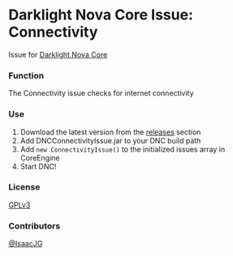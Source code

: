 Darklight Nova Core Issue: Connectivity
====================================

Issue for [Darklight Nova Core](https://github.com/darklight-studios/darklight-nova-core)

### Function
The Connectivity issue checks for internet connectivity

### Use

1. Download the latest version from the [releases](https://github.com/darklight-studios/ConnectivityIssue/releases/) section
2. Add DNCConnectivityIssue.jar to your DNC build path
3. Add `new ConnectivityIssue()` to the initialized issues array in CoreEngine
4. Start DNC!

### License
[GPLv3](LICENSE)

### Contributors
[@IsaacJG](https://github.com/IsaacJG)
